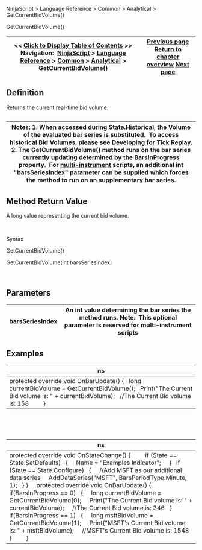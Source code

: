﻿


NinjaScript \> Language Reference \> Common \> Analytical \> GetCurrentBidVolume()






















GetCurrentBidVolume()







| \<\< [Click to Display Table of Contents](getcurrentbidvolume.md) \>\> **Navigation:**     [NinjaScript](ninjascript.md) \> [Language Reference](language_reference_wip.md) \> [Common](common.md) \> [Analytical](market_data.md) \> GetCurrentBidVolume() | [Previous page](getcurrentbid.md) [Return to chapter overview](market_data.md) [Next page](getmedian.md) |
| --- | --- |











## Definition


Returns the current real\-time bid volume.


## 




| Notes:  1\. When accessed during State.Historical, the [Volume](volume.md) of the evaluated bar series is substituted.  To access historical Bid Volumes, please see [Developing for Tick Replay](developing_for__tick_replay.md). 2\. The GetCurrentBidVolume() method runs on the bar series currently updating determined by the [BarsInProgress](barsinprogress.md) property.  For [multi\-instrument](multi-time_frame__instruments.md) scripts, an additional int "barsSeriesIndex" parameter can be supplied which forces the method to run on an supplementary bar series. |
| --- |



## 


## 


## Method Return Value


A long value representing the current bid volume.


 


Syntax  

GetCurrentBidVolume()  

GetCurrentBidVolume(int barsSeriesIndex)


 


## Parameters




| barsSeriesIndex | An int value determining the bar series the method runs. Note:  This optional parameter is reserved for multi\-instrument scripts |
| --- | --- |



## 


## 


## Examples




| ns |
| --- |
| protected override void OnBarUpdate() {    long currentBidVolume \= GetCurrentBidVolume();    Print("The Current Bid volume is: " \+ currentBidVolume);    //The Current Bid volume is: 158          } |



 


 




| ns |
| --- |
| protected override void OnStateChange() {          if (State \=\= State.SetDefaults)    {      Name \= "Examples Indicator";       }    if (State \=\= State.Configure)    {      //Add MSFT as our additional data series      AddDataSeries("MSFT", BarsPeriodType.Minute, 1);    } }      protected override void OnBarUpdate() {             if(BarsInProgress \=\= 0)    {      long currentBidVolume \= GetCurrentBidVolume(0);      Print("The Current Bid volume is: " \+ currentBidVolume);      //The Current Bid volume is: 346    }        if(BarsInProgress \=\= 1)    {      long msftBidVolume \= GetCurrentBidVolume(1);      Print("MSFT's Current Bid volume is: " \+ msftBidVolume);      //MSFT's Current Bid volume is: 1548    }          } |









